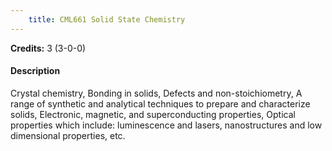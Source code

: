 ```yaml
---
    title: CML661 Solid State Chemistry
---
```

**Credits:** 3 (3-0-0)



#### Description 
Crystal chemistry, Bonding in solids, Defects and non-stoichiometry, A range of synthetic and analytical techniques to prepare and characterize solids, Electronic, magnetic, and superconducting properties, Optical properties which include: luminescence and lasers, nanostructures and low dimensional properties, etc.
